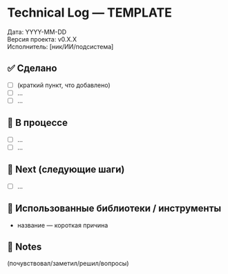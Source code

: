 # Technical Log — TEMPLATE

Дата: YYYY-MM-DD  
Версия проекта: v0.X.X  
Исполнитель: [ник/ИИ/подсистема]

## ✅ Сделано
- [ ] (краткий пункт, что добавлено)
- [ ] …
- [ ] …

## 🔁 В процессе
- [ ] …
- [ ] …

## 🎯 Next (следующие шаги)
- [ ] …

## 🧩 Использованные библиотеки / инструменты
- название — короткая причина

## 📝 Notes
(почувствовал/заметил/решил/вопросы)
